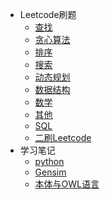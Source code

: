 <!-- GFM-TOC -->
* Leetcode刷题
	* [查找](https://github.com/xieyiyu/Notebook/blob/master/notes/leetcode/查找.md)
	* [贪心算法](https://github.com/xieyiyu/Notebook/blob/master/notes/leetcode/贪心算法.md)
	* [排序](https://github.com/xieyiyu/Notebook/blob/master/notes/leetcode/排序.md)
	* [搜索](https://github.com/xieyiyu/Notebook/blob/master/notes/leetcode/搜索.md)
	* [动态规划](https://github.com/xieyiyu/Notebook/blob/master/notes/leetcode/动态规划.md)
	* [数据结构](https://github.com/xieyiyu/Notebook/blob/master/notes/leetcode/数据结构.md)
	* [数学](https://github.com/xieyiyu/Notebook/blob/master/notes/leetcode/数学.md)
	* [其他](https://github.com/xieyiyu/Notebook/blob/master/notes/leetcode/其他.md)
	* [SQL](https://github.com/xieyiyu/Notebook/blob/master/notes/leetcode/SQL.md)
	* [二刷Leetcode](https://github.com/xieyiyu/Notebook/blob/master/notes/leetcode/二刷Leetcode.md)
* 学习笔记
	* [python](https://github.com/xieyiyu/Notebook/blob/master/notes/学习笔记/python.md)
	* [Gensim](https://github.com/xieyiyu/Notebook/blob/master/notes/学习笔记/gensim.md)
	* [本体与OWL语言](https://github.com/xieyiyu/Notebook/blob/master/notes/学习笔记/本体.md)
<!-- GFM-TOC -->